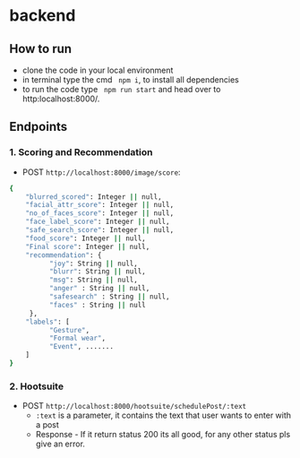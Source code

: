 # backend

## How to run
- clone the code in your local environment
- in terminal type the cmd ``` npm i```, to install all dependencies
- to run the code type ``` npm run start``` and head over to http:localhost:8000/. 

## Endpoints

### 1. Scoring and Recommendation
- POST ```http://localhost:8000/image/score```:
```bash
{
    "blurred_scored": Integer || null,
    "facial_attr_score": Integer || null,
    "no_of_faces_score": Integer || null,
    "face_label_score": Integer || null,
    "safe_search_score": Integer || null,
    "food_score": Integer || null,
    "Final score": Integer || null,
    "recommendation": {
          "joy": String || null,
          "blurr": String || null,
          "msg": String || null, 
          "anger" : String || null,
          "safesearch" : String || null,
          "faces" : String || null
     },
    "labels": [
          "Gesture",
          "Formal wear",
          "Event", .......      
    ]
}

```

### 2. Hootsuite

- POST ```http://localhost:8000/hootsuite/schedulePost/:text```
  - ```:text``` is a parameter, it contains the text that user wants to enter with a post
  - Response - If it return status 200 its all good, for any other status pls give an error.
    


